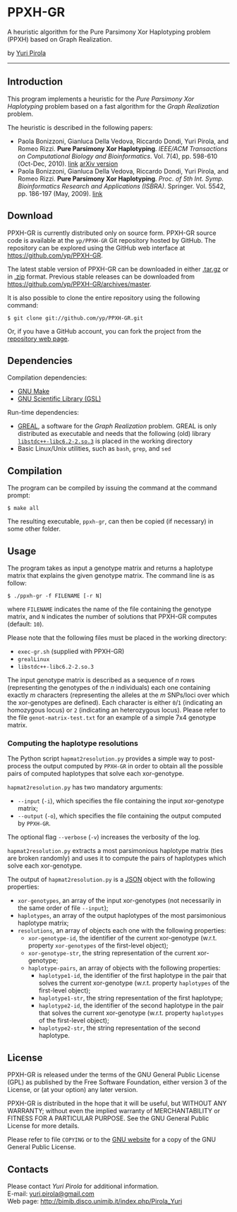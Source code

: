 
  PPXH-GR
===========

A heuristic algorithm for the Pure Parsimony Xor Haplotyping problem
(PPXH) based on Graph Realization.

by [Yuri Pirola](http://bimib.disco.unimib.it/index.php/Pirola_Yuri)


------------------------------------------------------------------------



## Introduction ##

This program implements a heuristic for the _Pure Parsimony Xor
Haplotyping_ problem based on a fast algorithm for the _Graph
Realization_ problem.

The heuristic is described in the following papers:

* Paola Bonizzoni, Gianluca Della Vedova, Riccardo Dondi, Yuri Pirola,
  and Romeo Rizzi.
  **Pure Parsimony Xor Haplotyping**.
  _IEEE/ACM Transactions on Computational Biology and Bioinformatics_.
  Vol. 7(4), pp. 598-610 (Oct-Dec, 2010).
  [link](http://dx.doi.org/10.1109/TCBB.2010.52)
  [arXiv version](http://arxiv.org/abs/1001.1210)
* Paola Bonizzoni, Gianluca Della Vedova, Riccardo Dondi, Yuri Pirola,
  and Romeo Rizzi.
  **Pure Parsimony Xor Haplotyping**.
  _Proc. of 5th Int. Symp. Bioinformatics Research and Applications
  (ISBRA)_.
  Springer. Vol. 5542, pp. 186-197 (May, 2009).
  [link](http://dx.doi.org/10.1007/978-3-642-01551-9_19)



## Download ##

PPXH-GR is currently distributed only on source form.
PPXH-GR source code is available at the `yp/PPXH-GR` Git repository
hosted by GitHub.
The repository can be explored using the GitHub web interface at
<https://github.com/yp/PPXH-GR>.

The latest stable version of PPXH-GR can be downloaded in either
[.tar.gz](https://github.com/yp/PPXH-GR/tarball/master) or in
[.zip](https://github.com/yp/PPXH-GR/zipball/master) format.
Previous stable releases can be downloaded from
<https://github.com/yp/PPXH-GR/archives/master>.

It is also possible to clone the entire repository using the following
command:

    $ git clone git://github.com/yp/PPXH-GR.git

Or, if you have a GitHub account, you can fork the project from the
[repository web page](https://github.com/yp/PPXH-GR).



## Dependencies ###

Compilation dependencies:

- [GNU Make](http://www.gnu.org/s/make/)
- [GNU Scientific Library (GSL)](http://www.gnu.org/s/gsl/)


Run-time dependencies:

- [GREAL](http://acgt.cs.tau.ac.il/greal/), a software for the _Graph
  Realization_ problem.
  GREAL is only distributed as executable and needs that the following
  (old) library [`libstdc++-libc6.2-2.so.3`][link] is placed in the working
  directory
- Basic Linux/Unix utilities, such as `bash`, `grep`, and `sed`

[link]: http://rpmfind.net/linux/rpm2html/search.php?query=libstdc%2B%2B-libc6.2-2.so.3



## Compilation ###

The program can be compiled by issuing the command at the command
prompt:

    $ make all

The resulting executable, `ppxh-gr`, can then be copied (if necessary)
in some other folder.



## Usage ##

The program takes as input a genotype matrix and returns a haplotype
matrix that explains the given genotype matrix.
The command line is as follow:

    $ ./ppxh-gr -f FILENAME [-r N]

where `FILENAME` indicates the name of the file containing the genotype
matrix, and `N` indicates the number of solutions that PPXH-GR computes
(default: `10`).

Please note that the following files must be placed in the working
directory:

- `exec-gr.sh` (supplied with PPXH-GR)
- `grealLinux`
- `libstdc++-libc6.2-2.so.3`


The input genotype matrix is described as a sequence of _n_ rows
(representing the genotypes of the _n_ individuals) each one containing
exactly _m_ characters (representing the alleles at the _m_ SNPs/loci
over which the xor-genotypes are defined).
Each character is either `0`/`1` (indicating an homozygous locus) or `2`
(indicating an heterozygous locus).
Please refer to the file `genot-matrix-test.txt` for an example of a
simple 7x4 genotype matrix.



### Computing the haplotype resolutions ###

The Python script `hapmat2resolution.py` provides a simple way to
post-process the output computed by `PPXH-GR` in order to obtain all the
possible pairs of computed haplotypes that solve each xor-genotype.

`hapmat2resolution.py` has two mandatory arguments:

- `--input` (`-i`), which specifies the file containing the input
  xor-genotype matrix;
- `--output` (`-o`), which specifies the file containing the output
  computed by `PPXH-GR`.

The optional flag `--verbose` (`-v`) increases the verbosity of the log.

`hapmat2resolution.py` extracts a most parsimonious haplotype matrix
(ties are broken randomly) and uses it to compute the pairs of
haplotypes which solve each xor-genotype.

The output of `hapmat2resolution.py` is a [JSON](http://json.org/)
object with the following properties:

- `xor-genotypes`, an array of the input xor-genotypes (not necessarily
  in the same order of file `--input`);
- `haplotypes`, an array of the output haplotypes of the most
  parsimonious haplotype matrix;
- `resolutions`, an array of objects each one with the following
  properties:
  * `xor-genotype-id`, the identifier of the current xor-genotype
    (w.r.t. property `xor-genotypes` of the first-level object);
  * `xor-genotype-str`, the string representation of the current
    xor-genotype;
  * `haplotype-pairs`, an array of objects with the following
    properties:
      + `haplotype1-id`, the identifier of the first haplotype in the
        pair that solves the current xor-genotype (w.r.t. property
        `haplotypes` of the first-level object);
      + `haplotype1-str`, the string representation of the first
        haplotype;
      + `haplotype2-id`, the identifier of the second haplotype in the
        pair that solves the current xor-genotype (w.r.t. property
        `haplotypes` of the first-level object);
      + `haplotype2-str`, the string representation of the second
        haplotype.



## License ##

PPXH-GR is released under the terms of the GNU General Public License
(GPL) as published by the Free Software Foundation, either version 3 of
the License, or (at your option) any later version.

PPXH-GR is distributed in the hope that it will be useful, but WITHOUT
ANY WARRANTY; without even the implied warranty of MERCHANTABILITY or
FITNESS FOR A PARTICULAR PURPOSE.
See the GNU General Public License for more details.

Please refer to file `COPYING` or to the
[GNU website](http://www.gnu.org/licenses/) for a copy of the GNU
General Public License.



## Contacts ##

Please contact *Yuri Pirola* for additional information.  
E-mail:   <yuri.pirola@gmail.com>  
Web page: <http://bimib.disco.unimib.it/index.php/Pirola_Yuri>

